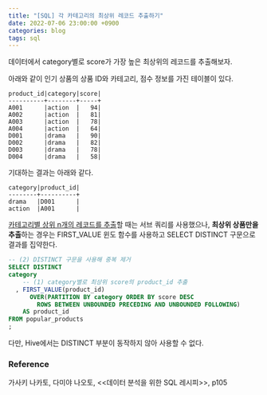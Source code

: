 ```yaml
---
title: "[SQL] 각 카테고리의 최상위 레코드 추출하기"
date: 2022-07-06 23:00:00 +0900
categories: blog
tags: sql
---
```


데이터에서 category별로 score가 가장 높은 최상위의 레코드를 추출해보자.

아래와 같이 인기 상품의 상품 ID와 카테고리, 점수 정보를 가진 테이블이 있다. 

```
product_id|category|score|
----------+--------+-----+
A001      |action  |   94|
A002      |action  |   81|
A003      |action  |   78|
A004      |action  |   64|
D001      |drama   |   90|
D002      |drama   |   82|
D003      |drama   |   78|
D004      |drama   |   58|
```

기대하는 결과는 아래와 같다.

```
category|product_id|
--------+----------+
drama   |D001      |
action  |A001      |
```

[카테고리별 상위 n개의 레코드를 추출](/_posts/2022-07-06-sql-top-n-for-each-category)할 때는 서브 쿼리를 사용했으나, **최상위 상품만을 추출**하는 경우는 FIRST_VALUE 윈도 함수를 사용하고 SELECT DISTINCT 구문으로 결과를 집약한다.

```sql
-- (2) DISTINCT 구문을 사용해 중복 제거   
SELECT DISTINCT
category
    -- (1) category별로 최상위 score의 product_id 추출
  , FIRST_VALUE(product_id)
      OVER(PARTITION BY category ORDER BY score DESC
        ROWS BETWEEN UNBOUNDED PRECEDING AND UNBOUNDED FOLLOWING)
    AS product_id
FROM popular_products
;
```

다만, Hive에서는 DISTINCT 부분이 동작하지 않아 사용할 수 없다.

### Reference

가사키 나카토, 다미야 나오토, <<데이터 분석을 위한 SQL 레시피>>, p105
